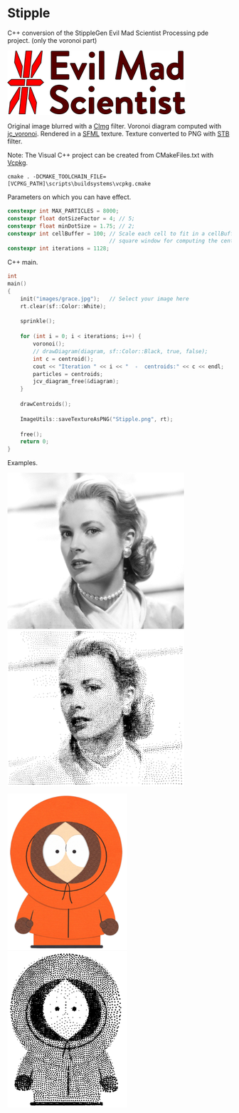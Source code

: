 # Stipple

C++ conversion of the StippleGen Evil Mad Scientist Processing pde project.
(only the voronoi part)

<a href="https://www.evilmadscientist.com/2012/stipplegen-weighted-voronoi-stippling-and-tsp-paths-in-processing/"><img src="images/logo/storeLogo3@2x.png" title="EvilMadScientist"></a>

Original image blurred with a [CImg](https://github.com/GreycLab/CImg) filter.
Voronoi diagram computed with [jc_voronoi](https://github.com/JCash/voronoi).
Rendered in a [SFML](https://www.sfml-dev.org/index-fr.php) texture.
Texture converted to PNG with [STB](https://github.com/nothings/stb) filter.

Note: The Visual C++ project can be created from CMakeFiles.txt with [Vcpkg](https://github.com/microsoft/vcpkg).
```
cmake . -DCMAKE_TOOLCHAIN_FILE=[VCPKG_PATH]\scripts\buildsystems\vcpkg.cmake
```

Parameters on which you can have effect.

```c
constexpr int MAX_PARTICLES = 8000;
constexpr float dotSizeFactor = 4; // 5;
constexpr float minDotSize = 1.75; // 2;
constexpr int cellBuffer = 100; // Scale each cell to fit in a cellBuffer-sized
                                // square window for computing the centroid.
constexpr int iterations = 1128;
```


C++ main.

```c
int
main()
{
    init("images/grace.jpg");   // Select your image here
    rt.clear(sf::Color::White);

    sprinkle();

    for (int i = 0; i < iterations; i++) {
        voronoi();
        // drawDiagram(diagram, sf::Color::Black, true, false);
        int c = centroid();
        cout << "Iteration " << i << "  -  centroids:" << c << endl;
        particles = centroids;
        jcv_diagram_free(&diagram);
    }

    drawCentroids();

    ImageUtils::saveTextureAsPNG("Stipple.png", rt);

    free();
    return 0;
}
```

Examples.

<img src="images/grace.jpg" height="350">&nbsp;<img src="images/stippled/grace.png" height="350">

<img src="images/KennyMcCormick.jpg" height="350">&nbsp;<img src="images/stippled/KennyMcCormick.png" height="350">
